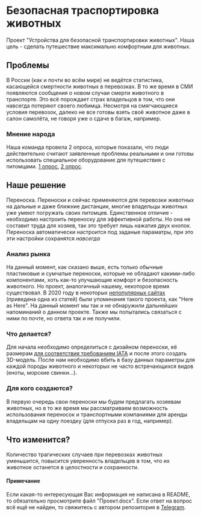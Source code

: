 # Безопасная траспортировка животных
Проект "Устройства для безопасной транспортировки животных". Наша цель - сделать путешествие максимально комфортным для животных.
## Проблемы
В России (как и почти во всём мире) не ведётся статистика, касающейся смертности животных в перевозках. В то же время в СМИ появляются сообщения о новом случаи смерти животного в транспорте. Это всё порождает страх владельцов в том, что они навсегда потеряют своего любимца. Несмотря на смягчающиеся условия перевозок, далеко не все готовы взять своё животное даже в салон самолёта, не говоря уже о сдаче в багаж, например.
### Мнение народа
Наша команда провела 2 опроса, которые показали, что люди действительно считают заявленные проблемы реальными и они готовы использовать специальное оборудование для путешествия с питомцами.
[1 опрос](https://docs.google.com/spreadsheets/d/1KjCrq_osdr3nkw4qbRKINNRuWZZ_tA0tIORBbzyZEzU/edit?resourcekey#gid=2057170310), [2 опрос](https://docs.google.com/spreadsheets/d/1Fzq2PkZ4EPaLP2VifHbvToRxNEmybQRCxiSgzWqaZeo/edit#gid=90034658).
## Наше решение
Переноска. Переноски и сейчас применяются для перевозки животных на дальные и даже ближние дистанции, многие владельцы животных уже умеют погружать своих питомцев. Единственное отличие - необходимо настроить переноску для эффективной работы. Но она не составит труда для хозяев, так это требует лишь нажатия двух кнопок. Переноска автоматически настроится под заданые параматры, при это эти настройки сохранятся *навсегда*
### Анализ рынка
На данный момент, как сказано выше, есть только обычные пластиковые и сумчатые переноски, которые не обладают какими-либо компонентами, хоть как-то улучшающие комфорт и безопасность животного. Но проект, аналогичный нашему, некоторое время существовал. В 2020 году в некоторых [непопулярных сайтах](https://www.masterit.ru/najdeno-reshenie-problemy-perevozki-domashnix-zhivotnyx-v-bagazhe/) (приведена одна из статей) были упоминания такого проекта, как "Here as Here". На данный момент мы так и не обнаружили дальнейших напоминаний о данном проекте. Также мы попытались связаться с ними по почте, но ответа так и не получили. 
### Что делается?
Для начала необходимо определиться с дизайном переноски, её размерам [для соответствия требованиям IATA](https://www.iata.org/en/programs/cargo/live-animals/pets/) и после этого создать 3D-модель. После нам необходимо вбить в базу данных параметры для каждой породы животного и некоторых не часто встречающихся видов (еноты, морские свинки...).
### Для кого создаются?
В первую очередь свои переноски мы будем предлагать хозяевам животных, но в то же время мы рассматриваем возможность использования переносок и транспортными компаниями для аренды владельцам на одну поездку (для отпуска раз в год, например).
## Что изменится?
Количество трагических случаев при перевозках животных уменьшится, повысится уверенность владельцев в том, что их животное останется в целостности и сохранности.
#### Примечание
Если какая-то интересующая Вас информация не написана в README, то обязательно просмотрите файл "Проект.docx". Если ответ на вопрос всё ещё не найден, то свяжитесь с автором репозитория в [Telegram](https://www.t.me/ognevnydemon/).
